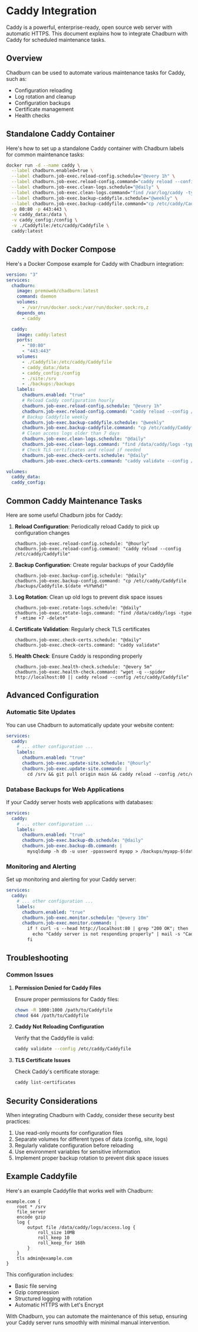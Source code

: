 # Caddy Integration

Caddy is a powerful, enterprise-ready, open source web server with automatic HTTPS. This document explains how to integrate Chadburn with Caddy for scheduled maintenance tasks.

## Overview

Chadburn can be used to automate various maintenance tasks for Caddy, such as:

- Configuration reloading
- Log rotation and cleanup
- Configuration backups
- Certificate management
- Health checks

## Standalone Caddy Container

Here's how to set up a standalone Caddy container with Chadburn labels for common maintenance tasks:

```bash
docker run -d --name caddy \
  --label chadburn.enabled=true \
  --label chadburn.job-exec.reload-config.schedule="@every 1h" \
  --label chadburn.job-exec.reload-config.command="caddy reload --config /etc/caddy/Caddyfile" \
  --label chadburn.job-exec.clean-logs.schedule="@daily" \
  --label chadburn.job-exec.clean-logs.command="find /var/log/caddy -type f -name '*.log' -mtime +7 -delete" \
  --label chadburn.job-exec.backup-caddyfile.schedule="@weekly" \
  --label chadburn.job-exec.backup-caddyfile.command="cp /etc/caddy/Caddyfile /backup/Caddyfile.$(date +%Y%m%d)" \
  -p 80:80 -p 443:443 \
  -v caddy_data:/data \
  -v caddy_config:/config \
  -v ./Caddyfile:/etc/caddy/Caddyfile \
  caddy:latest
```

## Caddy with Docker Compose

Here's a Docker Compose example for Caddy with Chadburn integration:

```yaml
version: "3"
services:
  chadburn:
    image: premoweb/chadburn:latest
    command: daemon
    volumes:
      - /var/run/docker.sock:/var/run/docker.sock:ro,z
    depends_on:
      - caddy

  caddy:
    image: caddy:latest
    ports:
      - "80:80"
      - "443:443"
    volumes:
      - ./Caddyfile:/etc/caddy/Caddyfile
      - caddy_data:/data
      - caddy_config:/config
      - ./site:/srv
      - ./backups:/backups
    labels:
      chadburn.enabled: "true"
      # Reload Caddy configuration hourly
      chadburn.job-exec.reload-config.schedule: "@every 1h"
      chadburn.job-exec.reload-config.command: "caddy reload --config /etc/caddy/Caddyfile"
      # Backup Caddyfile weekly
      chadburn.job-exec.backup-caddyfile.schedule: "@weekly"
      chadburn.job-exec.backup-caddyfile.command: "cp /etc/caddy/Caddyfile /backups/Caddyfile.$(date +%Y%m%d)"
      # Clean access logs older than 7 days
      chadburn.job-exec.clean-logs.schedule: "@daily"
      chadburn.job-exec.clean-logs.command: "find /data/caddy/logs -type f -name 'access.log.*' -mtime +7 -delete"
      # Check TLS certificates and reload if needed
      chadburn.job-exec.check-certs.schedule: "@daily"
      chadburn.job-exec.check-certs.command: "caddy validate --config /etc/caddy/Caddyfile && caddy reload --config /etc/caddy/Caddyfile"

volumes:
  caddy_data:
  caddy_config:
```

## Common Caddy Maintenance Tasks

Here are some useful Chadburn jobs for Caddy:

1. **Reload Configuration**: Periodically reload Caddy to pick up configuration changes
   ```
   chadburn.job-exec.reload-config.schedule: "@hourly"
   chadburn.job-exec.reload-config.command: "caddy reload --config /etc/caddy/Caddyfile"
   ```

2. **Backup Configuration**: Create regular backups of your Caddyfile
   ```
   chadburn.job-exec.backup-config.schedule: "@daily"
   chadburn.job-exec.backup-config.command: "cp /etc/caddy/Caddyfile /backups/Caddyfile.$(date +%Y%m%d)"
   ```

3. **Log Rotation**: Clean up old logs to prevent disk space issues
   ```
   chadburn.job-exec.rotate-logs.schedule: "@daily"
   chadburn.job-exec.rotate-logs.command: "find /data/caddy/logs -type f -mtime +7 -delete"
   ```

4. **Certificate Validation**: Regularly check TLS certificates
   ```
   chadburn.job-exec.check-certs.schedule: "@daily"
   chadburn.job-exec.check-certs.command: "caddy validate"
   ```

5. **Health Check**: Ensure Caddy is responding properly
   ```
   chadburn.job-exec.health-check.schedule: "@every 5m"
   chadburn.job-exec.health-check.command: "wget -q --spider http://localhost:80 || caddy reload --config /etc/caddy/Caddyfile"
   ```

## Advanced Configuration

### Automatic Site Updates

You can use Chadburn to automatically update your website content:

```yaml
services:
  caddy:
    # ... other configuration ...
    labels:
      chadburn.enabled: "true"
      chadburn.job-exec.update-site.schedule: "@hourly"
      chadburn.job-exec.update-site.command: |
        cd /srv && git pull origin main && caddy reload --config /etc/caddy/Caddyfile
```

### Database Backups for Web Applications

If your Caddy server hosts web applications with databases:

```yaml
services:
  caddy:
    # ... other configuration ...
    labels:
      chadburn.enabled: "true"
      chadburn.job-exec.backup-db.schedule: "@daily"
      chadburn.job-exec.backup-db.command: |
        mysqldump -h db -u user -ppassword myapp > /backups/myapp-$(date +%Y%m%d).sql
```

### Monitoring and Alerting

Set up monitoring and alerting for your Caddy server:

```yaml
services:
  caddy:
    # ... other configuration ...
    labels:
      chadburn.enabled: "true"
      chadburn.job-exec.monitor.schedule: "@every 10m"
      chadburn.job-exec.monitor.command: |
        if ! curl -s --head http://localhost:80 | grep "200 OK"; then
          echo "Caddy server is not responding properly" | mail -s "Caddy Alert" admin@example.com
        fi
```

## Troubleshooting

### Common Issues

1. **Permission Denied for Caddy Files**
   
   Ensure proper permissions for Caddy files:
   
   ```bash
   chown -R 1000:1000 /path/to/Caddyfile
   chmod 644 /path/to/Caddyfile
   ```

2. **Caddy Not Reloading Configuration**
   
   Verify that the Caddyfile is valid:
   
   ```bash
   caddy validate --config /etc/caddy/Caddyfile
   ```

3. **TLS Certificate Issues**
   
   Check Caddy's certificate storage:
   
   ```bash
   caddy list-certificates
   ```

## Security Considerations

When integrating Chadburn with Caddy, consider these security best practices:

1. Use read-only mounts for configuration files
2. Separate volumes for different types of data (config, site, logs)
3. Regularly validate configuration before reloading
4. Use environment variables for sensitive information
5. Implement proper backup rotation to prevent disk space issues

## Example Caddyfile

Here's an example Caddyfile that works well with Chadburn:

```
example.com {
    root * /srv
    file_server
    encode gzip
    log {
        output file /data/caddy/logs/access.log {
            roll_size 10MB
            roll_keep 10
            roll_keep_for 168h
        }
    }
    tls admin@example.com
}
```

This configuration includes:
- Basic file serving
- Gzip compression
- Structured logging with rotation
- Automatic HTTPS with Let's Encrypt

With Chadburn, you can automate the maintenance of this setup, ensuring your Caddy server runs smoothly with minimal manual intervention. 
